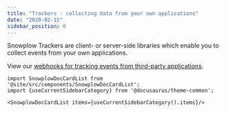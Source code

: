 ```yaml
---
title: "Trackers - collecting data from your own applications"
date: "2020-02-15"
sidebar_position: 0
---
```


Snowplow Trackers are client- or server-side libraries which enable you to collect events from your own applications.

View our [webhooks for tracking events from third-party applications](/docs/collecting-data/collecting-data-from-third-parties/index.md).

```mdx-code-block
import SnowplowDocCardList from '@site/src/components/SnowplowDocCardList';
import {useCurrentSidebarCategory} from '@docusaurus/theme-common';

<SnowplowDocCardList items={useCurrentSidebarCategory().items}/>
```
